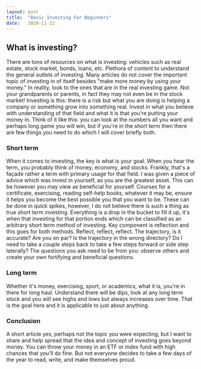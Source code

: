 ```yaml
---
layout:	post
title:	"Basic Investing For Beginners"
date:	2020-11-22
---
```


## What is investing?
There are tons of resources on what is investing: vehicles such as real estate, stock market, bonds, loans, etc. Plethora of content to understand the general outlets of investing. Many articles do not cover the important topic of investing in of itself besides "make more money by using your money." In reality, look to the ones that are in the real investing game. Not your grandparents or parents, in fact they may not even be in the stock market! Investing is this: there is a risk but what you are doing is helping a company or something grow into something real. Invest in what you believe with understanding of that field and what it is that you're putting your money in. Think of it like this: you can look at the numbers all you want and perhaps long game you will win, but if you're in the short term then there are few things you need to do which I will cover briefly both.

### Short term
When it comes to investing, the key is what is your goal. When you hear the term, you probably think of money, economy, and stocks. Frankly, that's a façade rather a term with primary usage for that field. I was given a piece of advice which was invest in yourself, as you are the greatest asset. This can be however you may view as beneficial for yourself. Courses for a certificate, exercising, reading self-help books, whatever it may be, ensure it helps you become the best possible you that you want to be. These can be done in quick spikes, however, I do not believe there is such a thing as true short term investing. Everything is a drop in the bucket to fill it up, it's when that investing for that portion ends which can be classified as an arbitrary short term method of investing. Key component is reflection and this goes for both methods. Reflect, reflect, reflect. The trajectory, is it accurate? Are you on par? Is the trajectory in the wrong directory? Do I need to take a couple steps back to take a few steps forward or side step laterally? The questions you ask need to be from you: observe others and create your own fortifying and beneficial questions.

### Long term
Whether it's money, exercising, sport, or academics, what it is, you're in there for long haul. Understand there will be dips, look at any long term stock and you will see highs and lows but always increases over time. That is the goal here and it is applicable to just about anything.

### Conclusion
A short article yes, perhaps not the topic you were expecting, but I want to share and help spread that the idea and concept of investing goes beyond money. You can throw your money in an ETF or index fund with high chances that you'll do fine. But not everyone decides to take a few days of the year to read, write, and make themselves proud.